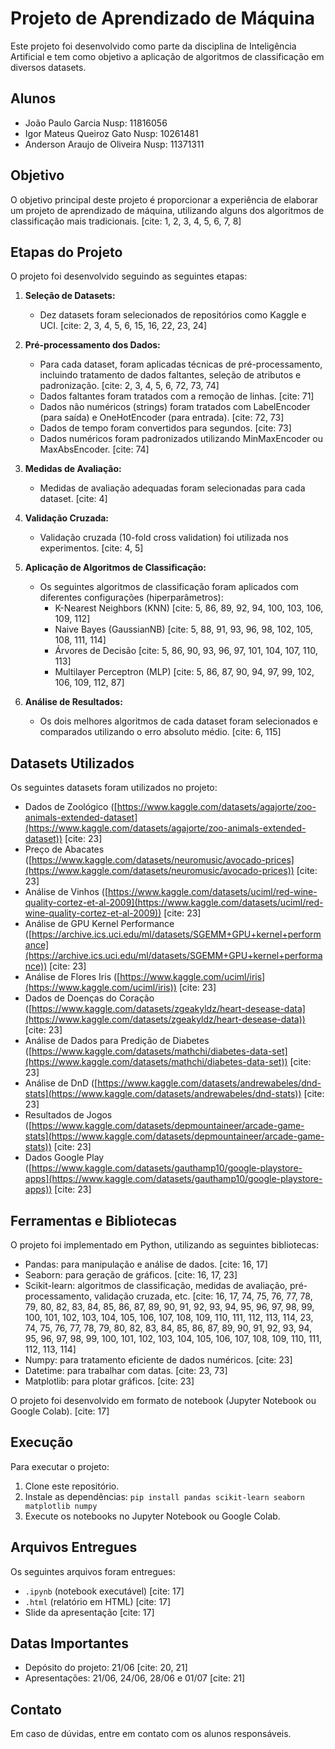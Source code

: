 # Projeto de Aprendizado de Máquina

Este projeto foi desenvolvido como parte da disciplina de Inteligência Artificial e tem como objetivo a aplicação de algoritmos de classificação em diversos datasets.

## Alunos

* João Paulo Garcia Nusp: 11816056
* Igor Mateus Queiroz Gato Nusp: 10261481
* Anderson Araujo de Oliveira Nusp: 11371311

## Objetivo

O objetivo principal deste projeto é proporcionar a experiência de elaborar um projeto de aprendizado de máquina, utilizando alguns dos algoritmos de classificação mais tradicionais. [cite: 1, 2, 3, 4, 5, 6, 7, 8]

## Etapas do Projeto

O projeto foi desenvolvido seguindo as seguintes etapas:

1.  **Seleção de Datasets:**
    
    * Dez datasets foram selecionados de repositórios como Kaggle e UCI. [cite: 2, 3, 4, 5, 6, 15, 16, 22, 23, 24]
2.  **Pré-processamento dos Dados:**
    
    * Para cada dataset, foram aplicadas técnicas de pré-processamento, incluindo tratamento de dados faltantes, seleção de atributos e padronização. [cite: 2, 3, 4, 5, 6, 72, 73, 74]
    * Dados faltantes foram tratados com a remoção de linhas. [cite: 71]
    * Dados não numéricos (strings) foram tratados com LabelEncoder (para saída) e OneHotEncoder (para entrada). [cite: 72, 73]
    * Dados de tempo foram convertidos para segundos. [cite: 73]
    * Dados numéricos foram padronizados utilizando MinMaxEncoder ou MaxAbsEncoder. [cite: 74]
3.  **Medidas de Avaliação:**
    
    * Medidas de avaliação adequadas foram selecionadas para cada dataset. [cite: 4]
4.  **Validação Cruzada:**
    
    * Validação cruzada (10-fold cross validation) foi utilizada nos experimentos. [cite: 4, 5]
5.  **Aplicação de Algoritmos de Classificação:**
    
    * Os seguintes algoritmos de classificação foram aplicados com diferentes configurações (hiperparâmetros):
        * K-Nearest Neighbors (KNN) [cite: 5, 86, 89, 92, 94, 100, 103, 106, 109, 112]
        * Naive Bayes (GaussianNB) [cite: 5, 88, 91, 93, 96, 98, 102, 105, 108, 111, 114]
        * Árvores de Decisão [cite: 5, 86, 90, 93, 96, 97, 101, 104, 107, 110, 113]
        * Multilayer Perceptron (MLP) [cite: 5, 86, 87, 90, 94, 97, 99, 102, 106, 109, 112, 87]
6.  **Análise de Resultados:**
    
    * Os dois melhores algoritmos de cada dataset foram selecionados e comparados utilizando o erro absoluto médio. [cite: 6, 115]

## Datasets Utilizados

Os seguintes datasets foram utilizados no projeto:

* Dados de Zoológico ([https://www.kaggle.com/datasets/agajorte/zoo-animals-extended-dataset](https://www.kaggle.com/datasets/agajorte/zoo-animals-extended-dataset)) [cite: 23]
* Preço de Abacates ([https://www.kaggle.com/datasets/neuromusic/avocado-prices](https://www.kaggle.com/datasets/neuromusic/avocado-prices)) [cite: 23]
* Análise de Vinhos ([https://www.kaggle.com/datasets/uciml/red-wine-quality-cortez-et-al-2009](https://www.kaggle.com/datasets/uciml/red-wine-quality-cortez-et-al-2009)) [cite: 23]
* Análise de GPU Kernel Performance ([https://archive.ics.uci.edu/ml/datasets/SGEMM+GPU+kernel+performance](https://archive.ics.uci.edu/ml/datasets/SGEMM+GPU+kernel+performance)) [cite: 23]
* Análise de Flores Iris ([https://www.kaggle.com/uciml/iris](https://www.kaggle.com/uciml/iris)) [cite: 23]
* Dados de Doenças do Coração ([https://www.kaggle.com/datasets/zgeakyldz/heart-desease-data](https://www.kaggle.com/datasets/zgeakyldz/heart-desease-data)) [cite: 23]
* Análise de Dados para Predição de Diabetes ([https://www.kaggle.com/datasets/mathchi/diabetes-data-set](https://www.kaggle.com/datasets/mathchi/diabetes-data-set)) [cite: 23]
* Análise de DnD ([https://www.kaggle.com/datasets/andrewabeles/dnd-stats](https://www.kaggle.com/datasets/andrewabeles/dnd-stats)) [cite: 23]
* Resultados de Jogos ([https://www.kaggle.com/datasets/depmountaineer/arcade-game-stats](https://www.kaggle.com/datasets/depmountaineer/arcade-game-stats)) [cite: 23]
* Dados Google Play ([https://www.kaggle.com/datasets/gauthamp10/google-playstore-apps](https://www.kaggle.com/datasets/gauthamp10/google-playstore-apps)) [cite: 23]

## Ferramentas e Bibliotecas

O projeto foi implementado em Python, utilizando as seguintes bibliotecas:

* Pandas: para manipulação e análise de dados. [cite: 16, 17]
* Seaborn: para geração de gráficos. [cite: 16, 17, 23]
* Scikit-learn: algoritmos de classificação, medidas de avaliação, pré-processamento, validação cruzada, etc. [cite: 16, 17, 74, 75, 76, 77, 78, 79, 80, 82, 83, 84, 85, 86, 87, 89, 90, 91, 92, 93, 94, 95, 96, 97, 98, 99, 100, 101, 102, 103, 104, 105, 106, 107, 108, 109, 110, 111, 112, 113, 114, 23, 74, 75, 76, 77, 78, 79, 80, 82, 83, 84, 85, 86, 87, 89, 90, 91, 92, 93, 94, 95, 96, 97, 98, 99, 100, 101, 102, 103, 104, 105, 106, 107, 108, 109, 110, 111, 112, 113, 114]
* Numpy: para tratamento eficiente de dados numéricos. [cite: 23]
* Datetime: para trabalhar com datas. [cite: 23, 73]
* Matplotlib: para plotar gráficos. [cite: 23]

O projeto foi desenvolvido em formato de notebook (Jupyter Notebook ou Google Colab). [cite: 17]

## Execução

Para executar o projeto:

1.  Clone este repositório.
2.  Instale as dependências: `pip install pandas scikit-learn seaborn matplotlib numpy`
3.  Execute os notebooks no Jupyter Notebook ou Google Colab.

## Arquivos Entregues

Os seguintes arquivos foram entregues:

* `.ipynb` (notebook executável) [cite: 17]
* `.html` (relatório em HTML) [cite: 17]
* Slide da apresentação [cite: 17]

## Datas Importantes

* Depósito do projeto: 21/06 [cite: 20, 21]
* Apresentações: 21/06, 24/06, 28/06 e 01/07 [cite: 21]

## Contato

Em caso de dúvidas, entre em contato com os alunos responsáveis.
